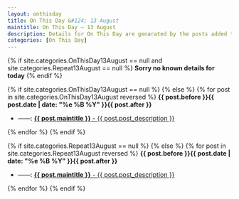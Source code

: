 ```yaml
---
layout: onthisday
title: On This Day &#124; 13 August
maintitle: On This Day — 13 August
description: Details for On This Day are genarated by the posts added to the website so the content is subject to changes/updates over time.
categories: [On This Day]
---
```


{% if site.categories.OnThisDay13August == null and site.categories.Repeat13August == null %}
<strong>Sorry no known details for today</strong>
{% endif %}

{% if site.categories.OnThisDay13August == null %}
{% else %}
{% for post in site.categories.OnThisDay13August reversed %}
<strong>{{ post.before }}{{ post.date | date: "%e %B %Y" }}{{ post.after }}</strong>
<ul>
<li> ——: <a class="{{ post.class }}" href="{{ post.url }}"><strong>{{ post.maintitle }}</strong> - {{ post.post_description }}</a></li>
</ul>
{% endfor %}
{% endif %}

{% if site.categories.Repeat13August == null %}
{% else %}
{% for post in site.categories.Repeat13August reversed %}
<strong>{{ post.before }}{{ post.date | date: "%e %B %Y" }}{{ post.after }}</strong>
<ul>
<li> ——: <a class="{{ post.class }}" href="{{ post.url }}"><strong>{{ post.maintitle }}</strong> - {{ post.post_description }}</a></li>
</ul>
{% endfor %}
{% endif %}
